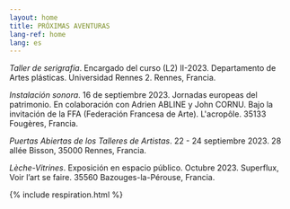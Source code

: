 ```yaml
---
layout: home
title: PRÓXIMAS AVENTURAS
lang-ref: home
lang: es
---
```


*Taller de serigrafía*. Encargado del curso (L2) II-2023. Departamento de Artes plásticas. Universidad Rennes 2. Rennes, Francia.

*Instalación sonora*. 16 de septiembre 2023. Jornadas europeas del patrimonio. En colaboración con Adrien ABLINE y John CORNU. Bajo la invitación de la FFA (Federación Francesa de Arte). L'acropôle. 35133 Fougères, Francia.

*Puertas Abiertas de los Talleres de Artistas*. 22 - 24 septiembre 2023. 28 allée Bisson, 35000 Rennes, Francia.

*Lèche-Vitrines*. Exposición en espacio público. Octubre 2023. Superflux, Voir l’art se faire. 35560 Bazouges-la-Pérouse, Francia.

{% include respiration.html %}
